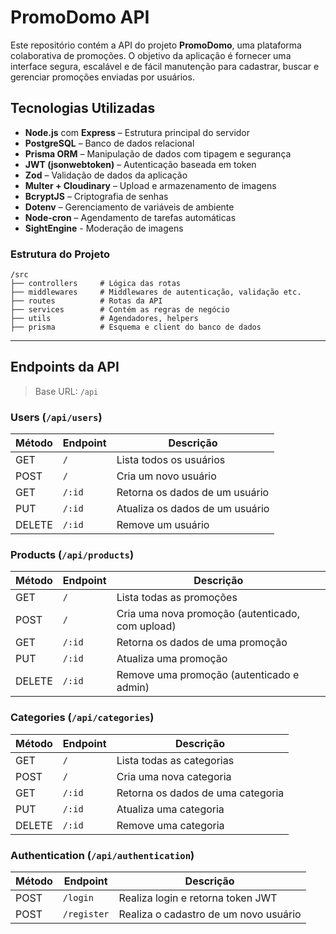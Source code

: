 # PromoDomo API

Este repositório contém a API do projeto **PromoDomo**, uma plataforma colaborativa de promoções. O objetivo da aplicação é fornecer uma interface segura, escalável e de fácil manutenção para cadastrar, buscar e gerenciar promoções enviadas por usuários.

## Tecnologias Utilizadas

- **Node.js** com **Express** – Estrutura principal do servidor
- **PostgreSQL** – Banco de dados relacional
- **Prisma ORM** – Manipulação de dados com tipagem e segurança
- **JWT (jsonwebtoken)** – Autenticação baseada em token
- **Zod** – Validação de dados da aplicação
- **Multer + Cloudinary** – Upload e armazenamento de imagens
- **BcryptJS** – Criptografia de senhas
- **Dotenv** – Gerenciamento de variáveis de ambiente
- **Node-cron** – Agendamento de tarefas automáticas
- **SightEngine** - Moderação de imagens

### Estrutura do Projeto 

```
/src
├── controllers     # Lógica das rotas
├── middlewares     # Middlewares de autenticação, validação etc.
├── routes          # Rotas da API
├── services        # Contém as regras de negócio
├── utils           # Agendadores, helpers
├── prisma          # Esquema e client do banco de dados
```

---

## Endpoints da API

> Base URL: `/api`

### Users (`/api/users`)
| Método  | Endpoint        | Descrição                            |
|---------|------------------|----------------------------------------|
| GET     | `/`              | Lista todos os usuários                |
| POST    | `/`              | Cria um novo usuário                   |
| GET     | `/:id`           | Retorna os dados de um usuário         |
| PUT     | `/:id`           | Atualiza os dados de um usuário        |
| DELETE  | `/:id`           | Remove um usuário                      |

### Products (`/api/products`)
| Método  | Endpoint        | Descrição                                             |
|---------|------------------|---------------------------------------------------------|
| GET     | `/`              | Lista todas as promoções                              |
| POST    | `/`              | Cria uma nova promoção (autenticado, com upload)      |
| GET     | `/:id`           | Retorna os dados de uma promoção                      |
| PUT     | `/:id`           | Atualiza uma promoção                                 |
| DELETE  | `/:id`           | Remove uma promoção (autenticado e admin)            |

### Categories (`/api/categories`)
| Método  | Endpoint        | Descrição                            |
|---------|------------------|----------------------------------------|
| GET     | `/`              | Lista todas as categorias              |
| POST    | `/`              | Cria uma nova categoria                |
| GET     | `/:id`           | Retorna os dados de uma categoria      |
| PUT     | `/:id`           | Atualiza uma categoria                 |
| DELETE  | `/:id`           | Remove uma categoria                   |

### Authentication (`/api/authentication`)
| Método  | Endpoint        | Descrição                            |
|---------|------------------|----------------------------------------|
| POST    | `/login`         | Realiza login e retorna token JWT     |
| POST    | `/register`      | Realiza o cadastro de um novo usuário |
